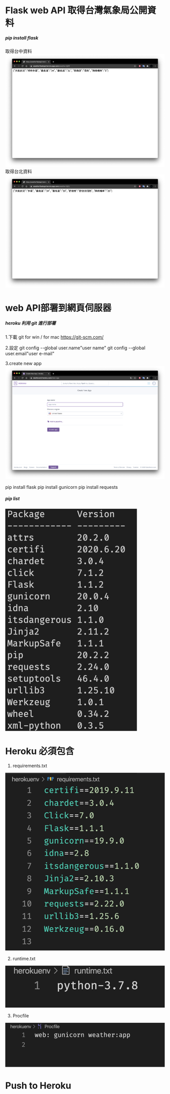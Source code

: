 # Flask web API 取得台灣氣象局公開資料
##### pip install flask

取得台中資料
![](./demo_images/taichung.png)
取得台北資料
![](./demo_images/taipei.png)

# web API部署到網頁伺服器
##### heroku 利用 git 進行部署
1.下載 git for win / for mac
https://git-scm.com/ 

2.設定
git config --global user.name"user name"
git config --global user.email"user e-mail"

3.create new app
![](./demo_images/create_new_app.png)

pip install flask
pip install gunicorn
pip install requests
##### pip list
![](./demo_images/pip_list.png)

# Heroku 必須包含
1. requirements.txt

![](./demo_images/requirements.png)

2. runtime.txt 

![](./demo_images/runtime.png)

3. Procfile

![](./demo_images/procfile.png)

# Push to Heroku
